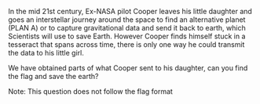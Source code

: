 In the mid 21st century, Ex-NASA pilot Cooper leaves his little daughter and goes an interstellar journey around the space to find an alternative planet (PLAN A) or to capture gravitational data and send it back to earth, which Scientists will use to save Earth. However Cooper finds himself stuck in a tesseract that spans across time, there is only one way he could transmit the data to his little girl.

We have obtained parts of what Cooper sent to his daughter, can you find the flag and save the earth?

Note: This question does not follow the flag format

